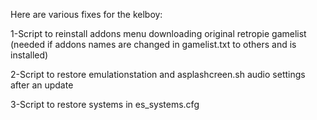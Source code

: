 Here are various fixes for the kelboy:

1-Script to reinstall addons menu downloading original retropie gamelist (needed if addons names are changed in gamelist.txt to others and is installed)

2-Script to restore emulationstation and asplashcreen.sh audio settings after an update

3-Script to restore systems in es_systems.cfg